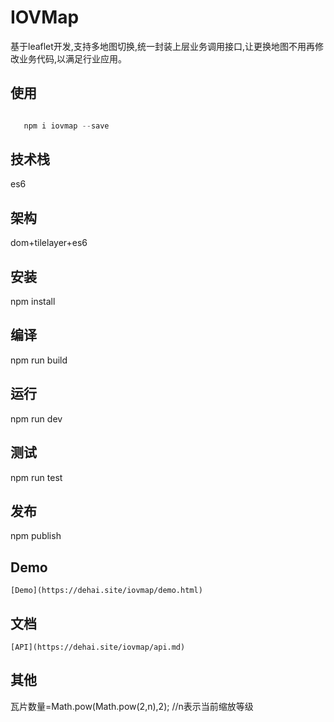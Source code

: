 # IOVMap

基于leaflet开发,支持多地图切换,统一封装上层业务调用接口,让更换地图不用再修改业务代码,以满足行业应用。

## 使用

```js

   npm i iovmap --save

```

## 技术栈

   es6

## 架构

   dom+tilelayer+es6

## 安装

   npm install

## 编译

   npm run build

## 运行

   npm run dev

## 测试

   npm run test

## 发布

   npm publish

## Demo

    [Demo](https://dehai.site/iovmap/demo.html)

## 文档

    [API](https://dehai.site/iovmap/api.md)

## 其他
   
   瓦片数量=Math.pow(Math.pow(2,n),2); //n表示当前缩放等级